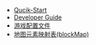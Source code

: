 + [Qucik-Start](/Quick-start/Quick-start.md)
+ [Developer Guide](how-to-make.md)
+ [游戏配置文件](config-js-Format.md)
+ [地图元素映射表(blockMap)](block-map.md)

